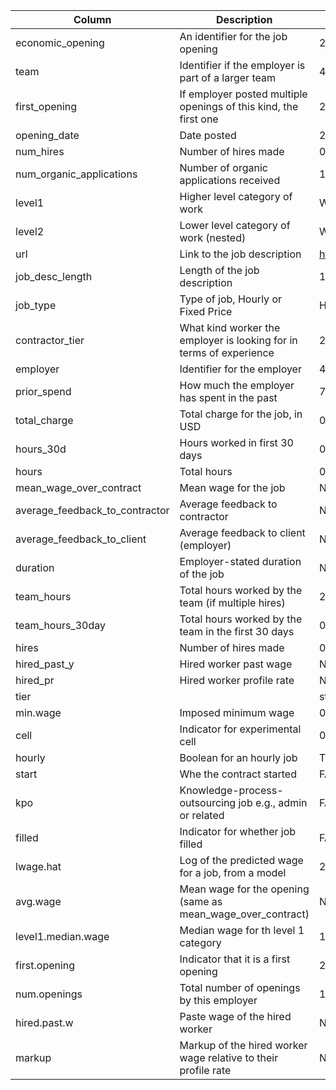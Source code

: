 | Column | Description | Sample Value |
|-----|-------|--------|
| economic_opening | An identifier for the job opening | 203338482 |
| team | Identifier if the employer is part of a larger team | 494815 |
| first_opening | If employer posted multiple openings of this kind, the first one | 203338482 |
| opening_date | Date posted | 2013-12-01 19:01:32 |
| num_hires | Number of hires made | 0 |
| num_organic_applications | Number of organic applications received | 10 |
| level1 | Higher level category of work | Web Development |
| level2 | Lower level category of work (nested) | Web Programming |
| url | Link to the job description | http://www.odesk.com/jobs/~~fe9764e73eba6bf2 |
| job_desc_length | Length of the job description | 168 |
| job_type | Type of job, Hourly or Fixed Price | Hourly |
| contractor_tier | What kind worker the employer is looking for in terms of experience | 2 |
| employer | Identifier for the employer | 494815 |
| prior_spend | How much the employer has spent in the past | 79.2 |
| total_charge | Total charge for the job, in USD | 0 |
| hours_30d | Hours worked in first 30 days | 0 |
| hours | Total hours | 0 |
| mean_wage_over_contract | Mean wage for the job | NA |
| average_feedback_to_contractor | Average feedback to contractor | NA |
| average_feedback_to_client | Average feedback to client (employer) | NA |
| duration | Employer-stated duration of the job | NA |
| team_hours | Total hours worked by the team (if multiple hires) | 24 |
| team_hours_30day | Total hours worked by the team in the first 30 days | 0 |
| hires | Number of hires made | 0 |
| hired_past_y | Hired worker past wage | NA |
| hired_pr | Hired worker profile rate | NA |
| tier |  | standard |
| min.wage | Imposed minimum wage | 0 |
| cell | Indicator for experimental cell | 0 |
| hourly | Boolean for an hourly job | TRUE |
| start | Whe the contract started | FALSE |
| kpo | Knowledge-process-outsourcing job e.g., admin or related | FALSE |
| filled | Indicator for whether job filled | FALSE |
| lwage.hat | Log of the predicted wage for a job, from a model | 2.37022388952545 |
| avg.wage | Mean wage for the opening (same as mean_wage_over_contract) | NA |
| level1.median.wage | Median wage for th level 1 category | 10.1907272727273 |
| first.opening | Indicator that it is a first opening | 203338482 |
| num.openings | Total number of openings by this employer | 1 |
| hired.past.w | Paste wage of the hired worker | NA |
| markup | Markup of the hired worker wage relative to their profile rate | NA |
